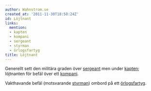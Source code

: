 ```yaml
---
author: Wahnstrom.se
created_at: '2011-11-30T18:58:24Z'
id: Löjtnant
links:
  mention:
  - kapten
  - kompani
  - sergeant
  - styrman
  - örlogsfartyg
title: Löjtnant
---
```


Generellt sett den militära graden över [sergeant] men under [kapten]; löjtnanten för befäl över ett
[kompani].

Vakthavande befäl (motsvarande [styrman]) ombord på ett [örlogsfartyg].

  [sergeant]: sergeant
  [kapten]: kapten
  [kompani]: kompani
  [styrman]: styrman
  [örlogsfartyg]: örlogsfartyg